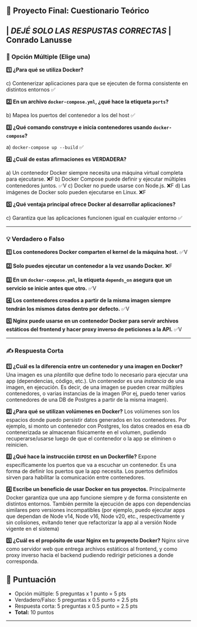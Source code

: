 ## 📝 Proyecto Final: Cuestionario Teórico


## | *DEJÉ SOLO LAS RESPUSTAS CORRECTAS* | **Conrado Lanusse**

### **🧩 Opción Múltiple (Elige una)**

**1️⃣ ¿Para qué se utiliza Docker?**

c) Contenerizar aplicaciones para que se ejecuten de forma consistente en distintos entornos ✅

**2️⃣ En un archivo `docker-compose.yml`, ¿qué hace la etiqueta `ports`?**

b) Mapea los puertos del contenedor a los del host ✅

**3️⃣ ¿Qué comando construye e inicia contenedores usando `docker-compose`?**

a) `docker-compose up --build` ✅

**4️⃣ ¿Cuál de estas afirmaciones es VERDADERA?**

a) Un contenedor Docker siempre necesita una máquina virtual completa para ejecutarse. ❌F
b) Docker Compose puede definir y ejecutar múltiples contenedores juntos. ✅V
c) Docker no puede usarse con Node.js. ❌F
d) Las imágenes de Docker solo pueden ejecutarse en Linux. ❌F

**5️⃣ ¿Qué ventaja principal ofrece Docker al desarrollar aplicaciones?**
 
c) Garantiza que las aplicaciones funcionen igual en cualquier entorno ✅

---

### **💡 Verdadero o Falso**

**1️⃣ Los contenedores Docker comparten el kernel de la máquina host.** ✅V

**2️⃣ Solo puedes ejecutar un contenedor a la vez usando Docker.** ❌F

**3️⃣ En un `docker-compose.yml`, la etiqueta `depends_on` asegura que un servicio se inicie antes que otro.** ✅V

**4️⃣ Los contenedores creados a partir de la misma imagen siempre tendrán los mismos datos dentro por defecto.** ✅V

**5️⃣ Nginx puede usarse en un contenedor Docker para servir archivos estáticos del frontend y hacer proxy inverso de peticiones a la API.** ✅V

---

### **✍️ Respuesta Corta**

**1️⃣ ¿Cuál es la diferencia entre un contenedor y una imagen en Docker?**
    Una imagen es una *plantilla* que define todo lo necesario para ejecutar una app (dependencias, código, etc.).
    Un contenedor es una *instancia* de una imagen, en ejecución. Es decir, de una imagen se pueden crear 
    múltiples contenedores, o varias instancias de la imagen (Por ej, puedo tener varios contenedores de una DB
    de Postgres a partir de la misma imagen).

**2️⃣ ¿Para qué se utilizan volúmenes en Docker?**
    Los volúmenes son los espacios donde puedo persistir datos generados en los contenedores.
    Por ejemplo, si monto un contenedor con Postgres, los datos creados en esa db contenerizada se almacenan físicamente
    en el volumen, pudiendo recuperarse/usarse luego de que el contenedor o la app se eliminen o reinicien.

**3️⃣ ¿Qué hace la instrucción `EXPOSE` en un Dockerfile?**
    Expone específicamente los puertos que va a escuchar un contenedor. Es una forma de definir los puertos que la app necesita.
    Los puertos definidos sirven para habilitar la comunicación entre contenedores.

**4️⃣ Escribe un beneficio de usar Docker en tus proyectos.**
    Principalmente Docker garantiza que una app funcione siempre y de forma consistente en distintos entornos.
    También permite la ejecución de apps con dependencias similares pero versiones incompatibles (por ejemplo, puedo ejecutar
    apps que dependan de Node v14, Node v16, Node v20, etc., respectivamente y sin colisiones, evitando tener que refactorizar
    la app al a versión Node vigente en el sistema)

**5️⃣ ¿Cuál es el propósito de usar Nginx en tu proyecto Docker?**
    Nginx sirve como servidor web que entrega archivos estáticos al frontend, y como proxy inverso hacia el backend pudiendo
    redirigir peticiones a donde corresponda.

## 🏅 Puntuación

- Opción múltiple: 5 preguntas x 1 punto = 5 pts
- Verdadero/Falso: 5 preguntas x 0.5 punto = 2.5 pts
- Respuesta corta: 5 preguntas x 0.5 punto = 2.5 pts
- **Total:** 10 puntos

---
